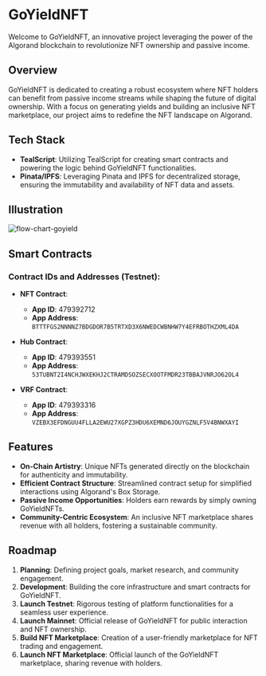 # GoYieldNFT

Welcome to GoYieldNFT, an innovative project leveraging the power of the Algorand blockchain to revolutionize NFT ownership and passive income.

## Overview

GoYieldNFT is dedicated to creating a robust ecosystem where NFT holders can benefit from passive income streams while shaping the future of digital ownership. With a focus on generating yields and building an inclusive NFT marketplace, our project aims to redefine the NFT landscape on Algorand.

## Tech Stack

- **TealScript**: Utilizing TealScript for creating smart contracts and powering the logic behind GoYieldNFT functionalities.
- **Pinata/IPFS**: Leveraging Pinata and IPFS for decentralized storage, ensuring the immutability and availability of NFT data and assets.

## Illustration

![flow-chart-goyield](https://github.com/akbaridria/goyield/assets/26589426/a5db1ffd-c992-4a49-8c52-e759f4c2927b)

## Smart Contracts

### Contract IDs and Addresses (Testnet):

- **NFT Contract**:
  - **App ID**: 479392712
  - **App Address**: `BTTTFGS2NNNNZ7BDGDOR7B5TRTXD3X6NWEDCWBNHW7Y4EFRBOTHZXML4DA`

- **Hub Contract**:
  - **App ID**: 479393551
  - **App Address**: `53TUBNT2I4NCHJWXEKHJ2CTRAMDSOZSECXOOTFMDR23TBBAJVNRJO62OL4`

- **VRF Contract**:
  - **App ID**: 479393316
  - **App Address**: `VZEBX3EFDNGUU4FLLA2EWU27XGPZ3HDU6XEMND6JOUYGZNLF5V4BNWXAYI`

## Features

- **On-Chain Artistry**: Unique NFTs generated directly on the blockchain for authenticity and immutability.
- **Efficient Contract Structure**: Streamlined contract setup for simplified interactions using Algorand's Box Storage.
- **Passive Income Opportunities**: Holders earn rewards by simply owning GoYieldNFTs.
- **Community-Centric Ecosystem**: An inclusive NFT marketplace shares revenue with all holders, fostering a sustainable community.

## Roadmap

1. **Planning**: Defining project goals, market research, and community engagement.
2. **Development**: Building the core infrastructure and smart contracts for GoYieldNFT.
3. **Launch Testnet**: Rigorous testing of platform functionalities for a seamless user experience.
4. **Launch Mainnet**: Official release of GoYieldNFT for public interaction and NFT ownership.
5. **Build NFT Marketplace**: Creation of a user-friendly marketplace for NFT trading and engagement.
6. **Launch NFT Marketplace**: Official launch of the GoYieldNFT marketplace, sharing revenue with holders.
